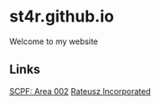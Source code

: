 # st4r.github.io
Welcome to my website 

## Links
[SCPF: Area 002](https://discord.gg/gZDpHzY9PS)
[Rateusz Incorporated](https://discord.gg/bA6yxTNqjT)
